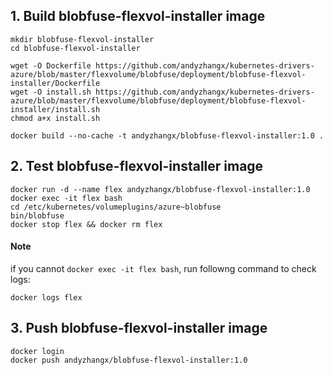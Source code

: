 ## 1. Build blobfuse-flexvol-installer image

```
mkdir blobfuse-flexvol-installer
cd blobfuse-flexvol-installer

wget -O Dockerfile https://github.com/andyzhangx/kubernetes-drivers-azure/blob/master/flexvolume/blobfuse/deployment/blobfuse-flexvol-installer/Dockerfile
wget -O install.sh https://github.com/andyzhangx/kubernetes-drivers-azure/blob/master/flexvolume/blobfuse/deployment/blobfuse-flexvol-installer/install.sh
chmod a+x install.sh

docker build --no-cache -t andyzhangx/blobfuse-flexvol-installer:1.0 .
```
## 2. Test blobfuse-flexvol-installer image
```
docker run -d --name flex andyzhangx/blobfuse-flexvol-installer:1.0
docker exec -it flex bash
cd /etc/kubernetes/volumeplugins/azure~blobfuse
bin/blobfuse
docker stop flex && docker rm flex
```

#### Note
if you cannot `docker exec -it flex bash`, run followng command to check logs:
```
docker logs flex
```

## 3. Push blobfuse-flexvol-installer image
```
docker login
docker push andyzhangx/blobfuse-flexvol-installer:1.0
```
